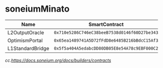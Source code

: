 # soneiumMinato
| Name | SmartContract |
|---------|---------|
| L2OutputOracle | ```0x710e5286C746eC38beeB7538d0146f60D27be343``` |
| OptimismPortal | ```0x65ea1489741A5D72fFdD8e6485B216bBdcC15Af3``` |
| L1StandardBridge | ```0x5f5a404A5edabcDD80DB05E8e54A78c9EBF000C2``` |

*cc.https://docs.soneium.org/docs/builders/contracts*